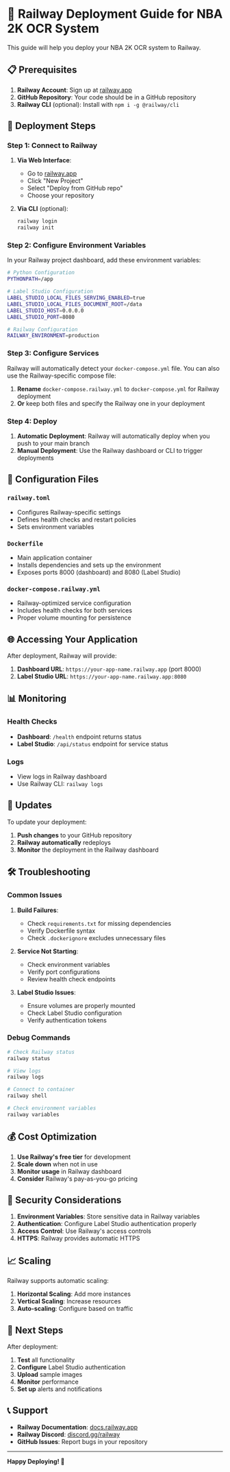 # 🚀 Railway Deployment Guide for NBA 2K OCR System

This guide will help you deploy your NBA 2K OCR system to Railway.

## 📋 Prerequisites

1. **Railway Account**: Sign up at [railway.app](https://railway.app)
2. **GitHub Repository**: Your code should be in a GitHub repository
3. **Railway CLI** (optional): Install with `npm i -g @railway/cli`

## 🚀 Deployment Steps

### Step 1: Connect to Railway

1. **Via Web Interface**:
   - Go to [railway.app](https://railway.app)
   - Click "New Project"
   - Select "Deploy from GitHub repo"
   - Choose your repository

2. **Via CLI** (optional):
   ```bash
   railway login
   railway init
   ```

### Step 2: Configure Environment Variables

In your Railway project dashboard, add these environment variables:

```bash
# Python Configuration
PYTHONPATH=/app

# Label Studio Configuration
LABEL_STUDIO_LOCAL_FILES_SERVING_ENABLED=true
LABEL_STUDIO_LOCAL_FILES_DOCUMENT_ROOT=/data
LABEL_STUDIO_HOST=0.0.0.0
LABEL_STUDIO_PORT=8080

# Railway Configuration
RAILWAY_ENVIRONMENT=production
```

### Step 3: Configure Services

Railway will automatically detect your `docker-compose.yml` file. You can also use the Railway-specific compose file:

1. **Rename** `docker-compose.railway.yml` to `docker-compose.yml` for Railway deployment
2. **Or** keep both files and specify the Railway one in your deployment

### Step 4: Deploy

1. **Automatic Deployment**: Railway will automatically deploy when you push to your main branch
2. **Manual Deployment**: Use the Railway dashboard or CLI to trigger deployments

## 🔧 Configuration Files

### `railway.toml`
- Configures Railway-specific settings
- Defines health checks and restart policies
- Sets environment variables

### `Dockerfile`
- Main application container
- Installs dependencies and sets up the environment
- Exposes ports 8000 (dashboard) and 8080 (Label Studio)

### `docker-compose.railway.yml`
- Railway-optimized service configuration
- Includes health checks for both services
- Proper volume mounting for persistence

## 🌐 Accessing Your Application

After deployment, Railway will provide:

1. **Dashboard URL**: `https://your-app-name.railway.app` (port 8000)
2. **Label Studio URL**: `https://your-app-name.railway.app:8080`

## 📊 Monitoring

### Health Checks
- **Dashboard**: `/health` endpoint returns status
- **Label Studio**: `/api/status` endpoint for service status

### Logs
- View logs in Railway dashboard
- Use Railway CLI: `railway logs`

## 🔄 Updates

To update your deployment:

1. **Push changes** to your GitHub repository
2. **Railway automatically** redeploys
3. **Monitor** the deployment in the Railway dashboard

## 🛠️ Troubleshooting

### Common Issues

1. **Build Failures**:
   - Check `requirements.txt` for missing dependencies
   - Verify Dockerfile syntax
   - Check `.dockerignore` excludes unnecessary files

2. **Service Not Starting**:
   - Check environment variables
   - Verify port configurations
   - Review health check endpoints

3. **Label Studio Issues**:
   - Ensure volumes are properly mounted
   - Check Label Studio configuration
   - Verify authentication tokens

### Debug Commands

```bash
# Check Railway status
railway status

# View logs
railway logs

# Connect to container
railway shell

# Check environment variables
railway variables
```

## 💰 Cost Optimization

1. **Use Railway's free tier** for development
2. **Scale down** when not in use
3. **Monitor usage** in Railway dashboard
4. **Consider** Railway's pay-as-you-go pricing

## 🔐 Security Considerations

1. **Environment Variables**: Store sensitive data in Railway variables
2. **Authentication**: Configure Label Studio authentication properly
3. **Access Control**: Use Railway's access controls
4. **HTTPS**: Railway provides automatic HTTPS

## 📈 Scaling

Railway supports automatic scaling:

1. **Horizontal Scaling**: Add more instances
2. **Vertical Scaling**: Increase resources
3. **Auto-scaling**: Configure based on traffic

## 🎯 Next Steps

After deployment:

1. **Test** all functionality
2. **Configure** Label Studio authentication
3. **Upload** sample images
4. **Monitor** performance
5. **Set up** alerts and notifications

## 📞 Support

- **Railway Documentation**: [docs.railway.app](https://docs.railway.app)
- **Railway Discord**: [discord.gg/railway](https://discord.gg/railway)
- **GitHub Issues**: Report bugs in your repository

---

**Happy Deploying! 🚀** 
